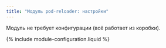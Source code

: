 ```yaml
---
title: "Модуль pod-reloader: настройки"
---
```


Модуль не требует конфигурации (всё работает из коробки).

{% include module-configuration.liquid %}
